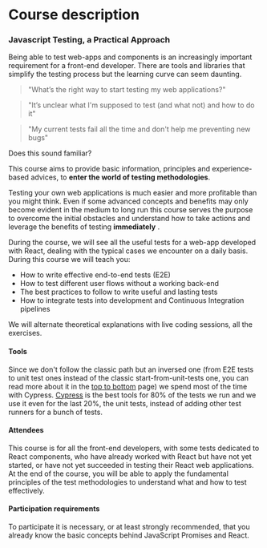 # Course description

### Javascript Testing, a Practical Approach

Being able to test web-apps and components is an increasingly important requirement for a front-end developer. There are tools and libraries that simplify the testing process but the learning curve can seem daunting.

> "What’s the right way to start testing my web applications?"

> "It’s unclear what I'm supposed to test (and what not) and how to do it"

> "My current tests fail all the time and don't help me preventing new bugs"

Does this sound familiar?

This course aims to provide basic information, principles and experience-based advices, to **enter the world of testing methodologies**.

Testing your own web applications is much easier and more profitable than you might think. Even if some advanced concepts and benefits may only become evident in the medium to long run this course serves the purpose to overcome the initial obstacles and understand how to take actions and leverage the benefits of testing **immediately** .

During the course, we will see all the useful tests for a web-app developed with React, dealing with the typical cases we encounter on a daily basis. During this course we will teach you:

- How to write effective end-to-end tests (E2E)
- How to test different user flows without a working back-end
- The best practices to follow to write useful and lasting tests
- How to integrate tests into development and Continuous Integration pipelines

We will alternate theoretical explanations with live coding sessions, all the exercises.

#### Tools

Since we don't follow the classic path but an inversed one (from E2E tests to unit test ones instead of the classic start-from-unit-tests one, you can read more about it in the [top to bottom](./top-to-bottom.md) page) we spend most of the time with Cypress. [Cypress](https://www.cypress.io/) is the best tools for 80% of the tests we run and we use it even for the last 20%, the unit tests, instead of adding other test runners for a bunch of tests.


#### Attendees

This course is for all the front-end developers, with some tests dedicated to React components, who have already worked with React but have not yet started, or have not yet succeeded in testing their React web applications. At the end of the course, you will be able to apply the fundamental principles of the test methodologies to understand what and how to test effectively.

#### Participation requirements

To participate it is necessary, or at least strongly recommended, that you already know the basic concepts behind JavaScript Promises and React.
